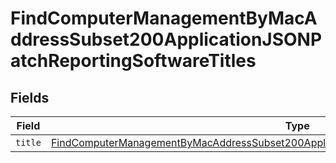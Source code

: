 # FindComputerManagementByMacAddressSubset200ApplicationJSONPatchReportingSoftwareTitles


## Fields

| Field                                                                                                                                                                                                                 | Type                                                                                                                                                                                                                  | Required                                                                                                                                                                                                              | Description                                                                                                                                                                                                           |
| --------------------------------------------------------------------------------------------------------------------------------------------------------------------------------------------------------------------- | --------------------------------------------------------------------------------------------------------------------------------------------------------------------------------------------------------------------- | --------------------------------------------------------------------------------------------------------------------------------------------------------------------------------------------------------------------- | --------------------------------------------------------------------------------------------------------------------------------------------------------------------------------------------------------------------- |
| `title`                                                                                                                                                                                                               | [FindComputerManagementByMacAddressSubset200ApplicationJSONPatchReportingSoftwareTitlesTitle](../../models/operations/findcomputermanagementbymacaddresssubset200applicationjsonpatchreportingsoftwaretitlestitle.md) | :heavy_minus_sign:                                                                                                                                                                                                    | N/A                                                                                                                                                                                                                   |